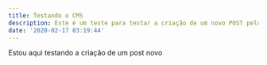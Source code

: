 ```yaml
---
title: Testando o CMS
description: Este é um teste para testar a criação de um novo POST pelo CMS
date: '2020-02-17 03:19:44'
---
```

Estou aqui testando a criação de um post novo
